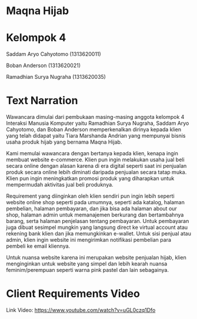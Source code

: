 # Maqna Hijab

# Kelompok 4
Saddam Aryo Cahyotomo (1313620011)

Boban Anderson (1313620021)

Ramadhian Surya Nugraha (1313620035)

# Text Narration

  Wawancara dimulai dari pembukaan masing-masing anggota kelompok 4 Interaksi Manusia Komputer yaitu Ramadhian Surya Nugraha, Saddam Aryo Cahyotomo, dan Boban Anderson memperkenalkan dirinya kepada klien yang telah didapat yaitu Tiara Marshanda Andrian yang mempunyai bisnis usaha produk hijab yang bernama Maqna Hijab.
  
  Kami memulai wawancara dengan bertanya kepada klien, kenapa ingin membuat website e-commerce. Klien pun ingin melakukan usaha jual beli secara online dengan alasan karena di era digital seperti saat ini penjualan produk secara online lebih diminati daripada penjualan secara tatap muka. Klien pun ingin meningkatkan promosi produk yang diharapkan untuk mempermudah aktivitas jual beli produknya.
  
  Requirement yang diinginkan oleh klien sendiri pun ingin lebih seperti website online shop seperti pada umumnya, seperti ada katalog, halaman pembelian, halaman pembayaran, dan jika bisa ada halaman about our shop, halaman admin untuk memanajemen berkurang dan bertambahnya barang, serta halaman penjelasan tentang pembayaran. Untuk pembayaran juga dibuat sesimpel mungkin yang langsung direct ke virtual account atau rekening bank klien dan jika memungkinkan e-wallet. Untuk sisi penjual atau admin, klien ingin website ini mengirimkan notifikasi pembelian para pembeli ke email kliennya.
  
  Untuk nuansa website karena ini merupakan website penjualan hijab, klien menginginkan untuk website yang simpel dan lebih kearah nuansa feminim/perempuan seperti warna pink pastel dan lain sebagainya.

# Client Requirements Video

Link Video: https://www.youtube.com/watch?v=uGL0czq1Dfo
